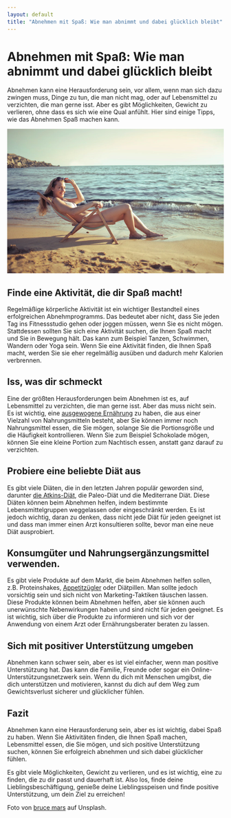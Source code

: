 ```yaml
---
layout: default
title: "Abnehmen mit Spaß: Wie man abnimmt und dabei glücklich bleibt"
---
```


# Abnehmen mit Spaß: Wie man abnimmt und dabei glücklich bleibt

Abnehmen kann eine Herausforderung sein, vor allem, wenn man sich dazu zwingen muss, Dinge zu tun, die man nicht mag, oder auf Lebensmittel zu verzichten, die man gerne isst. Aber es gibt Möglichkeiten, Gewicht zu verlieren, ohne dass es sich wie eine Qual anfühlt. Hier sind einige Tipps, wie das Abnehmen Spaß machen kann.

![Schlanke Frau am Strand im Bikini](/assets/images/woman-in-bikini-bruce-mars-AJmn9-WgKUk-unsplash.jpg "Schlanke Frau am Strand im Bikini")

## Finde eine Aktivität, die dir Spaß macht!

Regelmäßige körperliche Aktivität ist ein wichtiger Bestandteil eines erfolgreichen Abnehmprogramms. Das bedeutet aber nicht, dass Sie jeden Tag ins Fitnessstudio gehen oder joggen müssen, wenn Sie es nicht mögen. Stattdessen sollten Sie sich eine Aktivität suchen, die Ihnen Spaß macht und Sie in Bewegung hält. Das kann zum Beispiel Tanzen, Schwimmen, Wandern oder Yoga sein. Wenn Sie eine Aktivität finden, die Ihnen Spaß macht, werden Sie sie eher regelmäßig ausüben und dadurch mehr Kalorien verbrennen.

## Iss, was dir schmeckt

Eine der größten Herausforderungen beim Abnehmen ist es, auf Lebensmittel zu verzichten, die man gerne isst. Aber das muss nicht sein. Es ist wichtig, eine [ausgewogene Ernährung](https://nicbastelt.com/gekocht/fruechtedrinks-mit-kraeutern "Rezept: Fruchtgetränk mit Kräutern") zu haben, die aus einer Vielzahl von Nahrungsmitteln besteht, aber Sie können immer noch Nahrungsmittel essen, die Sie mögen, solange Sie die Portionsgröße und die Häufigkeit kontrollieren. Wenn Sie zum Beispiel Schokolade mögen, können Sie eine kleine Portion zum Nachtisch essen, anstatt ganz darauf zu verzichten.

## Probiere eine beliebte Diät aus

Es gibt viele Diäten, die in den letzten Jahren populär geworden sind, darunter [die Atkins-Diät](https://abnehmtipps.at/tipp/die-atkins-diaet), die Paleo-Diät und die Mediterrane Diät. Diese Diäten können beim Abnehmen helfen, indem bestimmte Lebensmittelgruppen weggelassen oder eingeschränkt werden. Es ist jedoch wichtig, daran zu denken, dass nicht jede Diät für jeden geeignet ist und dass man immer einen Arzt konsultieren sollte, bevor man eine neue Diät ausprobiert.

## Konsumgüter und Nahrungsergänzungsmittel verwenden.

Es gibt viele Produkte auf dem Markt, die beim Abnehmen helfen sollen, z.B. Proteinshakes, [Appetitzügler](https://abnehmtipps.at/tipp/10-fragen-antworten-xenical "10 Fragen und Antworten zu Xenical") oder Diätpillen. Man sollte jedoch vorsichtig sein und sich nicht von Marketing-Taktiken täuschen lassen. Diese Produkte können beim Abnehmen helfen, aber sie können auch unerwünschte Nebenwirkungen haben und sind nicht für jeden geeignet. Es ist wichtig, sich über die Produkte zu informieren und sich vor der Anwendung von einem Arzt oder Ernährungsberater beraten zu lassen.

## Sich mit positiver Unterstützung umgeben

Abnehmen kann schwer sein, aber es ist viel einfacher, wenn man positive Unterstützung hat. Das kann die Familie, Freunde oder sogar ein Online-Unterstützungsnetzwerk sein. Wenn du dich mit Menschen umgibst, die dich unterstützen und motivieren, kannst du dich auf dem Weg zum Gewichtsverlust sicherer und glücklicher fühlen.

## Fazit

Abnehmen kann eine Herausforderung sein, aber es ist wichtig, dabei Spaß zu haben. Wenn Sie Aktivitäten finden, die Ihnen Spaß machen, Lebensmittel essen, die Sie mögen, und sich positive Unterstützung suchen, können Sie erfolgreich abnehmen und sich dabei glücklicher fühlen.

Es gibt viele Möglichkeiten, Gewicht zu verlieren, und es ist wichtig, eine zu finden, die zu dir passt und dauerhaft ist. Also los, finde deine Lieblingsbeschäftigung, genieße deine Lieblingsspeisen und finde positive Unterstützung, um dein Ziel zu erreichen!

Foto von [bruce mars](https://unsplash.com/@brucemars) auf Unsplash.
